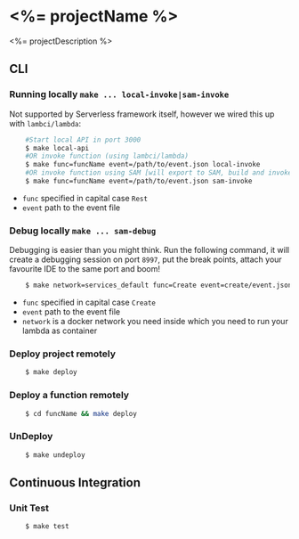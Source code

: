 # <%= projectName %>
<%= projectDescription %>

## CLI

### Running locally `make ... local-invoke|sam-invoke`

Not supported by Serverless framework itself, however we wired this up with `lambci/lambda`: 

```bash
    #Start local API in port 3000
    $ make local-api 
    #OR invoke function (using lambci/lambda)  
    $ make func=funcName event=/path/to/event.json local-invoke
    #OR invoke function using SAM [will export to SAM, build and invoke func]
    $ make func=funcName event=/path/to/event.json sam-invoke
```

- `func` specified in capital case `Rest`
- `event` path to the event file 


### Debug locally `make ... sam-debug`

Debugging is easier than you might think. Run the following command, it will create a debugging session on port `8997`, put the break points, attach your favourite IDE to the same port and boom!

```bash
    $ make network=services_default func=Create event=create/event.json sam-debug
```

- `func` specified in capital case `Create`
- `event` path to the event file 
- `network` is a docker network you need inside which you need to run your lambda as container

### Deploy project remotely

```bash
    $ make deploy
```

### Deploy a function remotely

```bash
    $ cd funcName && make deploy  
```

### UnDeploy

```bash
    $ make undeploy
```

## Continuous Integration

### Unit Test 

```bash
    $ make test
```

